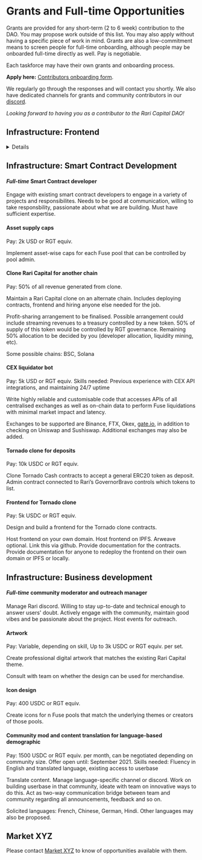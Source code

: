 # Grants and Full-time Opportunities

Grants are provided for any short-term (2 to 6 week) contribution to the DAO. You may propose work outside of this list. You may also apply without having a specific piece of work in mind. Grants are also a low-commitment means to screen people for full-time onboarding, although people may be onboarded full-time directly as well. Pay is negotiable.

Each taskforce may have their own grants and onboarding process.

**Apply here:** [Contributors onboarding form](https://docs.google.com/forms/d/e/1FAIpQLSexJhf3HFr4bPRXIwn6MYKdGJrMFmvP-h1Co-k1DgJ0uP0yTg/viewform).

We regularly go through the responses and will contact you shortly. We also have dedicated channels for grants and community contributors in our [discord](http://discord.gg/mtb6W57Ap6).

_Looking forward to having you as a contributor to the Rari Capital DAO!_

## <summary> Infrastructure: Frontend </summary>

<details>

#### Fuse Subgraph (1500 USDC or RGT equivalent)

<u>Criteria:</u> Build a fully functional Subgraph for Fuse (or fix the existing subgraph)

<u>Why? :</u> A Subgraph is a massively important piece of infrastructure which ensures consistent data querying across the multitude of clients that will interface with the Rari Protocol. Previous grantees have attempted to build one but it does not fully work. All Rari devs would massively benefit from a properly built subgraph.

<u>Spec:</u> Index Underlying AssetsIndex Fuse Pools and data about their underlying CTokens.Ensure the proper bi-directional and nested Array/Object relationships exist between Entities. For example FusePools <-> CTokens or UnderlyingAsset <-> FusePools

<u>Comments:</u> Core devs would be happy to assist a competent developer interested in active development and maintenance of this project.

**Extra 1000 USDC if developed quickly and it works as expected (1-2 weeks).**

#### Design and Implement a robust search service for the Rari Protocol (1000 USDC or RGT equiv.)

<u>Criteria:</u> Design and Build a service that enables efficient and robust search across all Rari Protocol products.

<u>Why?:</u> Currently knowledge on opportunities in the Rari ecosystem is fragmented. There is no current service that efficiently aggregates live data about the best opportunities across all Rari products.

<u>Spec:</u> For any token or a set of tokens, what opportunities across products (Vaults, Fuse, Plugins, Nova (L2), Tranches) exist for this asset? Of these, what are the **best** opportunities and what is their risk level?

<u>Comments:</u> This project would be massively aided by a subgraph. If a developer wants they could tackle both grants at the same time, or work with another dev who is building the subgraph.

#### PWA + Push notifications ( 400 USDC or RGT equiv.)

<u>Criteria:</u> Let’s build a service that keeps track of a user’s activity in Fuse and alerts them via push notifications under different circumstances. IE if they reach a dangerous borrow ratio and are at potential risk of liquidation. Or we could send regular push notifs informing a user about their total position net worth. Up to the user’s discretion.

<u>Why?:</u> This would be badassSpec:The rari-dapp is already a PWA. We can make some tweaks to the PWA logic to implement push notifications. If this ends up not working, we can use http://hal.xyz/

<u>Comments:</u> 0xNosedrop wants to do this and has already started development.

#### Governance Dashboard (400 USDC or RGT equiv).

<u>Criteria:</u> Rari Capital will be moving Governance fully on-chain using GovernerBravo. Build a governance dashboard to support this.

<u>Why?:</u> The dashboard will allow us to keep our governance in-house rather than dependent on Snapshot.

<u>Spec:</u> Figma has designs,

#### UX + Design Audit (700 USDC or RGT equiv)

<u>Criteria:</u> Audit the design and UX of the main Rari Capital site, and offer clear solutions on how to improve it.

<u>Spec:</u> Present a Figma board which shows actionable advice on the design.

Deliver a written audit report which details UX flaws.

**Bonus: Enter the codebase and revamp the CSS of the codebase in a PR. (300 USDC)**

#### Self-made mobile frontend

Up to 2 different mobile frontends may be built by 2 persons / groups.

Pay: 4k USDC or RGT equiv. for eachOffer open until: September 2021. Skills needed: UI/UX, web3 for mobile, previous experience in a mobile web3 app preferred

Define a theme of your choice - preferably after discussion with team. Create a working frontend that displays well on mobile. It should integrate with existing Fuse and yield aggregator contracts that match your chosen theme.

#### Chat trollbox for Fuse pools

Pay: 1000 USDC or RGT equiv. Offer open until: July 2021, urgently needed. Skills needed:

Create a chat trollbox for each Fuse pool so that pool owners can publicly chat with anyone browsing that Fuse pool.

Must integrate well with existing UI and theme. Allow users to chat using just ethereum addresses. Resolve ENS in chat. Store chat via IPFS/Arweave, link it to pool owner’s ENS, provide easy UI to abstract this away from end user. Other tools such as 3box may also be used.

</details>


## Infrastructure: Smart Contract Development

#### *Full-time* Smart Contract developer

Engage with existing smart contract developers to engage in a variety of projects and responsibilites. Needs to be good at communication, willing to take responsbility, passionate about what we are building. Must have sufficient expertise.

#### Asset supply caps

Pay: 2k USD or RGT equiv.

Implement asset-wise caps for each Fuse pool that can be controlled by pool admin.

#### Clone Rari Capital for another chain

Pay: 50% of all revenue generated from clone.

Maintain a Rari Capital clone on an alternate chain. Includes deploying contracts, frontend and hiring anyone else needed for the job.

Profit-sharing arrangement to be finalised. Possible arrangement could include streaming revenues to a treasury controlled by a new token. 50% of supply of this token would be controlled by RGT governance. Remaining 50% allocation to be decided by you (developer allocation, liquidity mining, etc).

Some possible chains: BSC, Solana

#### CEX liquidator bot

Pay: 5k USD or RGT equiv. Skills needed: Previous experience with CEX API integrations, and maintaining 24/7 uptime

Write highly reliable and customisable code that accesses APIs of all centralised exchanges as well as on-chain data to perform Fuse liquidations with minimal market impact and latency.

Exchanges to be supported are Binance, FTX, Okex, [gate.io](http://gate.io/), in addition to checking on Uniswap and Sushiswap. Additional exchanges may also be added.

#### Tornado clone for deposits

Pay: 10k USDC or RGT equiv.

Clone Tornado Cash contracts to accept a general ERC20 token as deposit. Admin contract connected to Rari’s GovernorBravo controls which tokens to list.

#### Frontend for Tornado clone

Pay: 5k USDC or RGT equiv.

Design and build a frontend for the Tornado clone contracts.

Host frontend on your own domain. Host frontend on IPFS. Arweave optional. Link this via github. Provide documentation for the contracts. Provide documentation for anyone to redeploy the frontend on their own domain or IPFS or locally.





## Infrastructure: Business development

#### *Full-time* community moderator and outreach manager

Manage Rari discord. Willing to stay up-to-date and technical enough to answer users' doubt. Actively engage with the community, maintain good vibes and be passionate about the project. Host events for outreach.

#### Artwork

Pay: Variable, depending on skill, Up to 3k USDC or RGT equiv. per set.

Create professional digital artwork that matches the existing Rari Capital theme.

Consult with team on whether the design can be used for merchandise.

#### Icon design

Pay: 400 USDC or RGT equiv.

Create icons for n Fuse pools that match the underlying themes or creators of those pools.

#### Community mod and content translation for language-based demographic

Pay: 1500 USDC or RGT equiv. per month, can be negotiated depending on community size. Offer open until: September 2021. Skills needed: Fluency in English and translated language, existing access to userbase

Translate content. Manage language-specific channel or discord. Work on building userbase in that community, ideate with team on innovative ways to do this. Act as two-way communication bridge between team and community regarding all announcements, feedback and so on.

Solicited languages: French, Chinese, German, Hindi. Other languages may also be proposed.




## Market XYZ

Please contact [Market XYZ](/governance/Market/) to know of opportunities available with them.